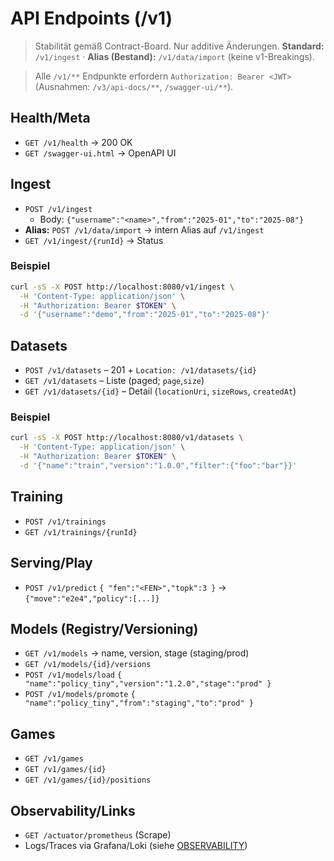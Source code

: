 # API Endpoints (/v1)

> Stabilität gemäß Contract-Board. Nur additive Änderungen. **Standard:** `/v1/ingest` · **Alias (Bestand):** `/v1/data/import` (keine v1-Breakings).

> Alle `/v1/**` Endpunkte erfordern `Authorization: Bearer <JWT>` (Ausnahmen: `/v3/api-docs/**`, `/swagger-ui/**`).

## Health/Meta

- `GET /v1/health` → 200 OK
- `GET /swagger-ui.html` → OpenAPI UI

## Ingest

- `POST /v1/ingest`
  - Body: `{"username":"<name>","from":"2025-01","to":"2025-08"}`
- **Alias:** `POST /v1/data/import` → intern Alias auf `/v1/ingest`
- `GET /v1/ingest/{runId}` → Status

### Beispiel

```bash
curl -sS -X POST http://localhost:8080/v1/ingest \
  -H 'Content-Type: application/json' \
  -H "Authorization: Bearer $TOKEN" \
  -d '{"username":"demo","from":"2025-01","to":"2025-08"}'
```

## Datasets

- `POST /v1/datasets` – 201 + `Location: /v1/datasets/{id}`
- `GET /v1/datasets` – Liste (paged; `page`,`size`)
- `GET /v1/datasets/{id}` – Detail (`locationUri`, `sizeRows`, `createdAt`)

### Beispiel

```bash
curl -sS -X POST http://localhost:8080/v1/datasets \
  -H 'Content-Type: application/json' \
  -H "Authorization: Bearer $TOKEN" \
  -d '{"name":"train","version":"1.0.0","filter":{"foo":"bar"}}'
```

## Training

- `POST /v1/trainings`
- `GET /v1/trainings/{runId}`

## Serving/Play

- `POST /v1/predict` `{ "fen":"<FEN>","topk":3 }` → `{"move":"e2e4","policy":[...]}`

## Models (Registry/Versioning)

- `GET /v1/models` → name, version, stage (staging/prod)
- `GET /v1/models/{id}/versions`
- `POST /v1/models/load` `{ "name":"policy_tiny","version":"1.2.0","stage":"prod" }`
- `POST /v1/models/promote` `{ "name":"policy_tiny","from":"staging","to":"prod" }`

## Games

- `GET /v1/games`
- `GET /v1/games/{id}`
- `GET /v1/games/{id}/positions`

## Observability/Links

- `GET /actuator/prometheus` (Scrape)
- Logs/Traces via Grafana/Loki (siehe [OBSERVABILITY](./OBSERVABILITY.md))
